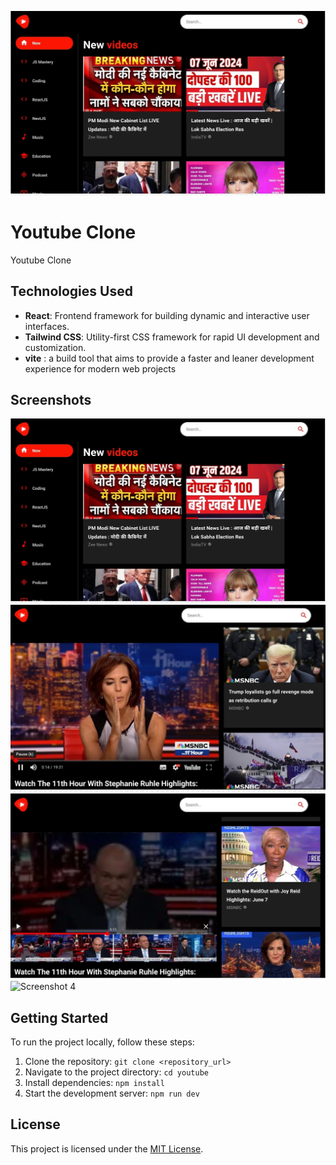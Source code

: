 ![Logo](screenshots/1.jpg)

# Youtube Clone

Youtube Clone

## Technologies Used

- **React**: Frontend framework for building dynamic and interactive user interfaces.
- **Tailwind CSS**: Utility-first CSS framework for rapid UI development and customization.
- **vite** : a build tool that aims to provide a faster and leaner development experience for modern web projects
## Screenshots

![Screenshot 1](screenshots/1.jpg)
![Screenshot 2](screenshots/2.jpg)
![Screenshot 3](screenshots/3.jpg)
![Screenshot 4](screenshots/4.jpg)

## Getting Started

To run the project locally, follow these steps:

1. Clone the repository: `git clone <repository_url>`
2. Navigate to the project directory: `cd youtube`
3. Install dependencies: `npm install`
4. Start the development server: `npm run dev`

## License

This project is licensed under the [MIT License](LICENSE).